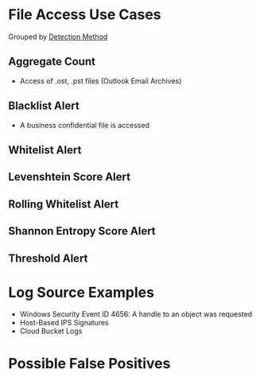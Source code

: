 # File Access Use Cases

Grouped by [Detection Method](/Detection-Methods.md)


## Aggregate Count
- Access of .ost, .pst files (Outlook Email Archives)


## Blacklist Alert
- A business confidential file is accessed


## Whitelist Alert


## Levenshtein Score Alert


## Rolling Whitelist Alert


## Shannon Entropy Score Alert


## Threshold Alert


# Log Source Examples
- Windows Security Event ID 4656: A handle to an object was requested
- Host-Based IPS Signatures
- Cloud Bucket Logs
 

# Possible False Positives
